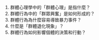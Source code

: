 

1. 群體心理學中的「群體心理」是指什麼？
2. 群體行為中的「群眾興奮」是如何形成的？
3. 群體行為為什麼容易導致暴力事件？
4. 什麼是「群體退化現象」？
5. 群體行為如何影響個體的決策和行動？